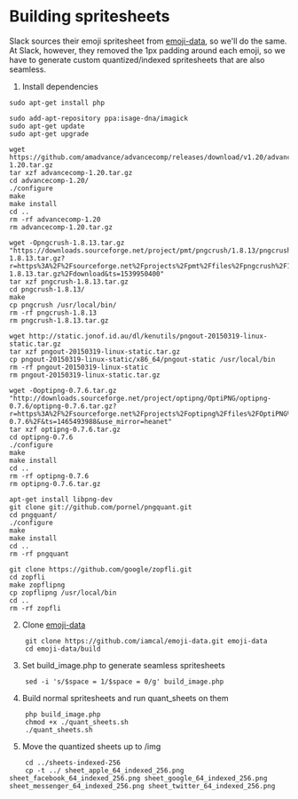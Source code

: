 # Building spritesheets
Slack sources their emoji spritesheet from [emoji-data](https://github.com/iamcal/emoji-data), so we'll do the same. At Slack, however, they removed the 1px padding around each emoji, so we have to generate custom quantized/indexed spritesheets that are also seamless.

1. Install dependencies
```
sudo apt-get install php

sudo add-apt-repository ppa:isage-dna/imagick
sudo apt-get update
sudo apt-get upgrade

wget https://github.com/amadvance/advancecomp/releases/download/v1.20/advancecomp-1.20.tar.gz
tar xzf advancecomp-1.20.tar.gz
cd advancecomp-1.20/
./configure
make
make install
cd ..
rm -rf advancecomp-1.20
rm advancecomp-1.20.tar.gz

wget -Opngcrush-1.8.13.tar.gz "https://downloads.sourceforge.net/project/pmt/pngcrush/1.8.13/pngcrush-1.8.13.tar.gz?r=https%3A%2F%2Fsourceforge.net%2Fprojects%2Fpmt%2Ffiles%2Fpngcrush%2F1.8.13%2Fpngcrush-1.8.13.tar.gz%2Fdownload&ts=1539950400"
tar xzf pngcrush-1.8.13.tar.gz
cd pngcrush-1.8.13/
make
cp pngcrush /usr/local/bin/
rm -rf pngcrush-1.8.13
rm pngcrush-1.8.13.tar.gz

wget http://static.jonof.id.au/dl/kenutils/pngout-20150319-linux-static.tar.gz
tar xzf pngout-20150319-linux-static.tar.gz
cp pngout-20150319-linux-static/x86_64/pngout-static /usr/local/bin
rm -rf pngout-20150319-linux-static
rm pngout-20150319-linux-static.tar.gz

wget -Ooptipng-0.7.6.tar.gz "http://downloads.sourceforge.net/project/optipng/OptiPNG/optipng-0.7.6/optipng-0.7.6.tar.gz?r=https%3A%2F%2Fsourceforge.net%2Fprojects%2Foptipng%2Ffiles%2FOptiPNG%2Foptipng-0.7.6%2F&ts=1465493988&use_mirror=heanet"
tar xzf optipng-0.7.6.tar.gz
cd optipng-0.7.6
./configure
make
make install
cd ..
rm -rf optipng-0.7.6
rm optipng-0.7.6.tar.gz

apt-get install libpng-dev
git clone git://github.com/pornel/pngquant.git
cd pngquant/
./configure
make
make install
cd ..
rm -rf pngquant

git clone https://github.com/google/zopfli.git
cd zopfli
make zopflipng
cp zopflipng /usr/local/bin
cd ..
rm -rf zopfli
```

2. Clone [emoji-data](https://github.com/iamcal/emoji-data/) 
```
    git clone https://github.com/iamcal/emoji-data.git emoji-data
    cd emoji-data/build
```

3. Set build_image.php to generate seamless spritesheets
```
    sed -i 's/$space = 1/$space = 0/g' build_image.php
```

4. Build normal spritesheets and run quant_sheets on them
```
    php build_image.php
    chmod +x ./quant_sheets.sh
    ./quant_sheets.sh
```

5. Move the quantized sheets up to /img
```
    cd ../sheets-indexed-256
    cp -t ../ sheet_apple_64_indexed_256.png sheet_facebook_64_indexed_256.png sheet_google_64_indexed_256.png sheet_messenger_64_indexed_256.png sheet_twitter_64_indexed_256.png
```
